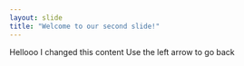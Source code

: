```yaml
---
layout: slide
title: "Welcome to our second slide!"
---
```

Hellooo I changed this content
Use the left arrow to go back

